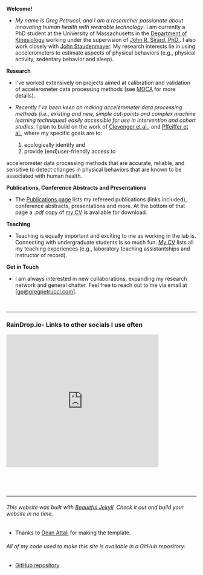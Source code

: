 **Welcome!**
- _My name is Greg Petrucci, and I am a researcher passionate about innovating human health with wearable technology_. I am currently a PhD student at the University of Massachusetts in the [Department of Kinesiology](https://www.umass.edu/sphhs/kinesiology) working under the supervision of  [John R. Sirard, PhD.](https://blogs.umass.edu/pahl/about-us/bios/john-sirard/). I also work closely with [John Staudenmayer](https://www.umass.edu/mathematics-statistics/directory/faculty/john-staudenmayer). My research interests lie in using accelerometers to estimate aspects of physical behaviors (e.g., physical activity, sedentary behavior and sleep).

**Research**
 - I've worked extensively on projects aimed at calibration and validation of accelerometer data processing methods (see [MOCA](https://gregpetrucci.com/moca/) for more details).
 
- _Recently I've been keen on making accelerometer data processing methods (i.e., existing and new, simple cut-points and complex machine learning techniques) easily accessible for use in intervention and cohort studies._ I plan to build on the work of [Clevenger et al.,][1] and [Pffeiffer et al.,][2] where my specific goals are to: 
	1) ecologically identify and 
	2) provide (end)user-friendly access to

accelerometer data processing methods that are accurate, reliable, and sensitive to detect changes in physical behaviors that are known to be associated with human health.  

[1]: https://iopscience.iop.org/article/10.1088/1361-6579/ac89ca   
[2]: https://iopscience.iop.org/article/10.1088/1361-6579/ac89c9

**Publications, Conference Abstracts and Presentations**
- The [Publications page](pubs.md)  lists my refereed publications (links included), conference abstracts, presentations and more. At the bottom of that page a _.pdf_ copy of [my CV](PetrucciJr_CV_11_30_23.pdf) is available for download.

**Teaching**
- Teaching is equally important and exciting to me as working in the lab is. Connecting with undergraduate students is so much fun.  [My CV](PetrucciJr_CV_11_30_23.pdf) lists all my teaching experiences (e.g., laboratory teaching assistantships and instructor of record).

**Get in Touch**
- I am always interested in new collaborations, expanding my research network and general chatter. Feel free to reach out to me via email at [gp@gregpetrucci.com].

<p>&nbsp;</p>

---

### RainDrop.io- Links to other socials I use often
<iframe style="border: 1; width: 80%; height: 350px;" allowfullscreen frameborder="0" src="https://raindrop.io/gpetrucci/social-links-42350973/embed"></iframe>

<p>&nbsp;</p>


<p>&nbsp;</p>


---
######  This website was built with [Beauitful Jekyll](https://beautifuljekyll.com). Check it out and build your website in no time.
 * Thanks to [Dean Attali][dean] for making the template.
   
[dean]: https://github.com/daattali "GitHub"
###### All of my code used to make this site is available in a GitHub repository:   
   * [GitHub repository](https://github.com/gregpetruccijr/gregpetruccijr.github.io)
